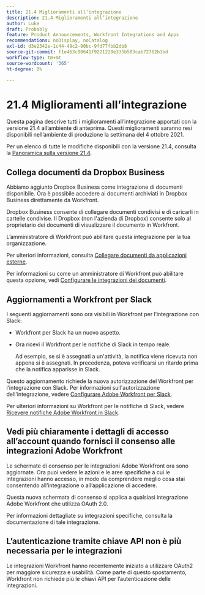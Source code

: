 ```yaml
---
title: 21.4 Miglioramenti all’integrazione
description: 21.4 Miglioramenti all’integrazione
author: Luke
draft: Probably
feature: Product Announcements, Workfront Integrations and Apps
recommendations: noDisplay, noCatalog
exl-id: d3e2342e-1c44-49c2-90bc-9fd77fbb2db8
source-git-commit: f1e463c90641f9221228e335b583cab72762b3bd
workflow-type: tm+mt
source-wordcount: '365'
ht-degree: 0%

---
```


# 21.4 Miglioramenti all’integrazione

Questa pagina descrive tutti i miglioramenti all’integrazione apportati con la versione 21.4 all’ambiente di anteprima. Questi miglioramenti saranno resi disponibili nell’ambiente di produzione la settimana del 4 ottobre 2021.

Per un elenco di tutte le modifiche disponibili con la versione 21.4, consulta la [Panoramica sulla versione 21.4](../../../product-announcements/product-releases/21.4-release-activity/21-4-release-overview.md).

## Collega documenti da Dropbox Business

Abbiamo aggiunto Dropbox Business come integrazione di documenti disponibile. Ora è possibile accedere ai documenti archiviati in Dropbox Business direttamente da Workfront.

Dropbox Business consente di collegare documenti condivisi e di caricarli in cartelle condivise. Il Dropbox (non l&#39;azienda di Dropbox) consente solo al proprietario dei documenti di visualizzare il documento in Workfront.

L’amministratore di Workfront può abilitare questa integrazione per la tua organizzazione.

Per ulteriori informazioni, consulta [Collegare documenti da applicazioni esterne](../../../documents/adding-documents-to-workfront/link-documents-from-external-apps.md).

Per informazioni su come un amministratore di Workfront può abilitare questa opzione, vedi [Configurare le integrazioni dei documenti](../../../administration-and-setup/configure-integrations/configure-document-integrations.md).

## Aggiornamenti a Workfront per Slack

I seguenti aggiornamenti sono ora visibili in Workfront per l’integrazione con Slack:

* Workfront per Slack ha un nuovo aspetto.
* Ora ricevi il Workfront per le notifiche di Slack in tempo reale.

  Ad esempio, se si è assegnati a un&#39;attività, la notifica viene ricevuta non appena si è assegnati. In precedenza, poteva verificarsi un ritardo prima che la notifica apparisse in Slack.

Questo aggiornamento richiede la nuova autorizzazione del Workfront per l’integrazione con Slack. Per informazioni sull&#39;autorizzazione dell&#39;integrazione, vedere [Configurare Adobe Workfront per Slack](../../../workfront-integrations-and-apps/using-workfront-with-slack/configure-workfront-for-slack.md).

Per ulteriori informazioni su Workfront per le notifiche di Slack, vedere [Ricevere notifiche Adobe Workfront in Slack](../../../workfront-integrations-and-apps/using-workfront-with-slack/receive-workfront-notifications-in-slack.md).

## Vedi più chiaramente i dettagli di accesso all’account quando fornisci il consenso alle integrazioni Adobe Workfront

Le schermate di consenso per le integrazioni Adobe Workfront ora sono aggiornate. Ora puoi vedere le azioni e le aree specifiche a cui le integrazioni hanno accesso, in modo da comprendere meglio cosa stai consentendo all’integrazione o all’applicazione di accedere.

Questa nuova schermata di consenso si applica a qualsiasi integrazione Adobe Workfront che utilizza OAuth 2.0.

Per informazioni dettagliate su integrazioni specifiche, consulta la documentazione di tale integrazione.

## L’autenticazione tramite chiave API non è più necessaria per le integrazioni

Le integrazioni Workfront hanno recentemente iniziato a utilizzare OAuth2 per maggiore sicurezza e usabilità. Come parte di questo spostamento, Workfront non richiede più le chiavi API per l’autenticazione delle integrazioni.
